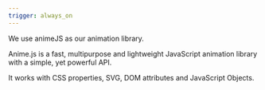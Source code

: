 ```yaml
---
trigger: always_on
---
```


We use animeJS as our animation library.

Anime.js is a fast, multipurpose and lightweight JavaScript animation library with a simple, yet powerful API.

It works with CSS properties, SVG, DOM attributes and JavaScript Objects.